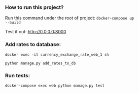### How to run this project?

Run this command under the root of project: <code>docker-compose up --build</code>

Test it out:  http://0.0.0.0:8000

### Add rates to database:

<code>docker exec -it currency_exchange_rate_web_1 sh</code>

<code>python manage.py add_rates_to_db</code> 

### Run tests: 

<code>docker-compose exec web python manage.py test</code>

